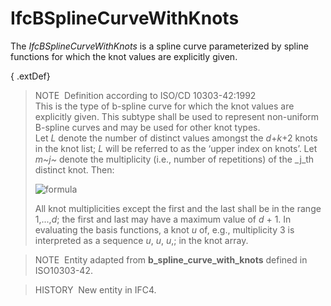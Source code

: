 IfcBSplineCurveWithKnots
========================

The _IfcBSplineCurveWithKnots_ is a spline curve parameterized by spline functions for which the knot values are explicitly given.

{ .extDef}
> NOTE&nbsp; Definition according to ISO/CD 10303-42:1992  
> This is the type of b-spline curve for which the knot values are explicitly given. This subtype shall be used to represent non-uniform B-spline curves and may be used for other knot types.  
> Let _L_ denote the number of distinct values amongst the _d_+_k_+2 knots in the knot list; _L_ will be referred to as the &lsquo;upper index on knots&rsquo;. Let _m~j~_ denote the multiplicity (i.e., number of repetitions) of the _j_th distinct knot. Then:  
>   
> ![formula](../../../../../../figures/ifcbsplinecurve-math2.gif)  
>   
> All knot multiplicities except the first and the last shall be in the range 1,...,_d_; the first and last may have a maximum value of _d_ + 1. In evaluating the basis functions, a knot _u_ of, e.g., multiplicity 3 is interpreted as a sequence _u_, _u_, _u_,; in the knot array.

> NOTE&nbsp; Entity adapted from **b_spline_curve_with_knots** defined in ISO10303-42.

> HISTORY&nbsp; New entity in IFC4.
